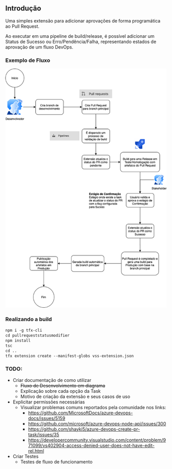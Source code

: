 ## Introdução

Uma simples extensão para adicionar aprovações de forma programática ao Pull Request.

Ao executar em uma pipeline de build/release, é possível adicionar um Status de Sucesso ou Erro/Pendência/Falha, representando estados de aprovação de um fluxo DevOps.



### Exemplo de Fluxo

![diagram](diagram.png)







### Realizando a build


```
npm i -g tfx-cli
cd pullrequeststatusmodifier
npm install
tsc
cd ..
tfx extension create --manifest-globs vss-extension.json

```





### TODO:

- Criar documentação de como utilizar
  - ~~Fluxo de Desenvolvimento em diagrama~~
  - Explicação sobre cada opção da Task
  - Motivo de criação da extensão e seus casos de uso
- Explicitar permissões necessárias
  - Visualizar problemas comuns reportados pela comunidade nos links:
    - https://github.com/MicrosoftDocs/azure-devops-docs/issues/5159
    - https://github.com/microsoft/azure-devops-node-api/issues/300
    - https://github.com/shayki5/azure-devops-create-pr-task/issues/35
    - https://developercommunity.visualstudio.com/content/problem/971099/vs402904-access-denied-user-does-not-have-edit-rel.html
- Criar Testes
  - Testes de fluxo de funcionamento
  